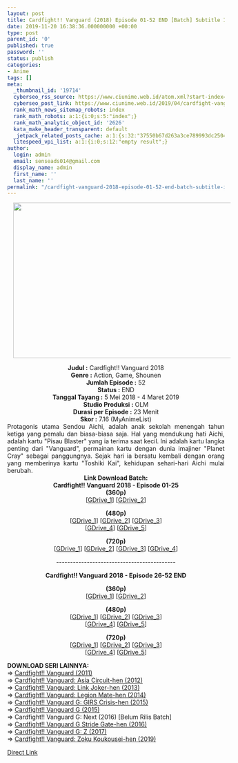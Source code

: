 ```yaml
---
layout: post
title: Cardfight!! Vanguard (2018) Episode 01-52 END [Batch] Subtitle Indonesia
date: 2019-11-20 16:38:36.000000000 +00:00
type: post
parent_id: '0'
published: true
password: ''
status: publish
categories:
- Anime
tags: []
meta:
  _thumbnail_id: '19714'
  cyberseo_rss_source: https://www.ciunime.web.id/atom.xml?start-index=2401&max-results=150
  cyberseo_post_link: https://www.ciunime.web.id/2019/04/cardfight-vanguard-2018-episode-01-52.html
  rank_math_news_sitemap_robots: index
  rank_math_robots: a:1:{i:0;s:5:"index";}
  rank_math_analytic_object_id: '2626'
  kata_make_header_transparent: default
  _jetpack_related_posts_cache: a:1:{s:32:"37550b67d263a3ce789993dc25046c5f";a:2:{s:7:"expires";i:1648555563;s:7:"payload";a:0:{}}}
  litespeed_vpi_list: a:1:{i:0;s:12:"empty result";}
author:
  login: admin
  email: senseads014@gmail.com
  display_name: admin
  first_name: ''
  last_name: ''
permalink: "/cardfight-vanguard-2018-episode-01-52-end-batch-subtitle-indonesia/"
---
```

<div class="separator" style="clear: both; text-align: center;"><a href="https://1.bp.blogspot.com/-i3LzDQmFZEc/XKhJpDp3TFI/AAAAAAAAM-s/EpHJWjJ5itUXYosd_3kl2cB6aV33M3WmQCLcBGAs/s1600/Cardfight%2521%2521%2BVanguard%2B2018.jpg" imageanchor="1" style="margin-left: 1em; margin-right: 1em;"><img border="0" data-original-height="720" data-original-width="1280" height="360" src="{{ site.baseurl }}/assets/2019/11/Cardfight%2521%2521%2BVanguard%2B2018.jpg" width="640" /></a></div>
<p>
<div style="text-align: center;"><b>Judul</b><b><b> </b>:</b> Cardfight!! Vanguard 2018</div>
<div style="text-align: center;"><b><b>Genre :</b></b> Action, Game, Shounen</div>
<div style="text-align: center;"><b>Jumlah Episode :</b> 52<br /><b>Status :</b> END<br /><b>Tanggal Tayang :</b> 5 Mei 2018 - 4 Maret 2019<br /><b>Studio Produksi :</b> OLM<br /><b>Durasi per Episode :</b> 23 Menit</div>
<div style="text-align: center;"><b>Skor :</b> 7.16 (MyAnimeList)</div>
<div style="text-align: center;"></div>
<div style="text-align: justify;">Protagonis utama Sendou Aichi, adalah anak sekolah menengah tahun ketiga yang pemalu dan biasa-biasa saja. Hal yang mendukung hati Aichi, adalah kartu "Pisau Blaster" yang ia terima saat kecil. Ini adalah kartu langka penting dari "Vanguard", permainan kartu dengan dunia imajiner "Planet Cray" sebagai panggungnya. Sejak hari ia bersatu kembali dengan orang yang memberinya kartu "Toshiki Kai", kehidupan sehari-hari Aichi mulai berubah.</div>
<div style="text-align: justify;"></div>
<div style="text-align: justify;"></div>
<div style="text-align: center;"><b>Link Download Batch:</b></div>
<div style="text-align: center;"><b>Cardfight!! Vanguard 2018 - Episode 01-25</b></div>
<div style="text-align: center;"><b>(360p)</b><br />[<a href="https://drive.google.com/uc?export=download&amp;id=1ImqpdKhMue33zd61Ji-B7N9SjBXaOFPK" target="_blank" rel="noopener">GDrive_1</a>] [<a href="https://drive.google.com/uc?id=1iyVZjgHAJGTRkTK1CiedDYA_L7Ga3iIv" target="_blank" rel="noopener">GDrive_2</a>]</p>
</div>
<div style="text-align: center;"><b>(480p)</b><br />[<a href="https://drive.google.com/uc?export=download&amp;id=1-H2YZfTYbd4XerhRYfztc7-FbnvrL1PC" target="_blank" rel="noopener">GDrive_1</a>] [<a href="https://drive.google.com/uc?id=1cYh2PofA86KJiEVpXXjmRTqd6Q4yPRx7" target="_blank" rel="noopener">GDrive_2</a>] [<a href="https://drive.google.com/uc?id=1bUxGiHgt2uNEjoE4fCMd45bn9ZoHM1C5" target="_blank" rel="noopener">GDrive_3</a>]<br />[<a href="https://drive.google.com/uc?id=1OaGR586atuAbvcyN3nwyPRzV5TBDb4kN" target="_blank" rel="noopener">GDrive_4</a>] [<a href="https://drive.google.com/uc?id=1X_tAymrHpauUZxdQDXTOM44O0ijH8Ixz" target="_blank" rel="noopener">GDrive_5</a>]</p>
<p><b>(720p)</b><br />[<a href="https://drive.google.com/uc?export=download&amp;id=1iFlqpiBLripSfVVW_DOT72Sc8jBdrwVC" target="_blank" rel="noopener">GDrive_1</a>] [<a href="https://drive.google.com/uc?id=1wQsUIfjc6Fa9A1Khhw1_ON8Mb6ZWuUCj" target="_blank" rel="noopener">GDrive_2</a>] [<a href="https://drive.google.com/uc?id=1PjqtK6lVthrZ8F-ZJsvqZuuE12z462Hy" target="_blank" rel="noopener">GDrive_3</a>] [<a href="https://drive.google.com/uc?id=1tVDGzGYlO6tJaL3poYOuhSUOlAOrnZvI" target="_blank" rel="noopener">GDrive_4</a>]</p>
<p>-------------------------------------------</p>
<p><b>Cardfight!! Vanguard 2018 - Episode 26-52 END</b>
<div style="text-align: center;">
<div style="text-align: center;"><b>(360p)</b><br />[<a href="https://drive.google.com/uc?export=download&amp;id=1Hb0n6qIcs7iJ5jLP6Lo7CFG5AYyxwaAm" target="_blank" rel="noopener">GDrive_1</a>] [<a href="https://drive.google.com/uc?id=1-SFYlaFt1dw1_2jfuj-TN2zTEaeGjcbH" target="_blank" rel="noopener">GDrive_2</a>]</p>
</div>
<div style="text-align: center;"><b>(480p)</b><br />[<a href="https://drive.google.com/uc?export=download&amp;id=1-LjCMO02F5R_0kKXAqEoQeRIUWLA61wQ" target="_blank" rel="noopener">GDrive_1</a>] [<a href="https://drive.google.com/uc?id=1Jc94kZ1edR0xv2-TIDf3xlJ-DKTKY8ED" target="_blank" rel="noopener">GDrive_2</a>] [<a href="https://drive.google.com/uc?id=1QEaKuDA9bVa9FZaC8HUdcfbyx9ZSGLxT" target="_blank" rel="noopener">GDrive_3</a>]<br />[<a href="https://drive.google.com/uc?id=1vkmGoyAF8nK7M5ThzjCZWzdPrAuZv1wq" target="_blank" rel="noopener">GDrive_4</a>] [<a href="https://drive.google.com/uc?id=1M7m3hPB7Nqc1kJUsy1thXRGQlDjUa6fz" target="_blank" rel="noopener">GDrive_5</a>]</p>
<p><b>(720p)</b><br />[<a href="https://drive.google.com/uc?export=download&amp;id=1-oVuP0gSKuj5YyB72XH0msCY5CkzBBDI" target="_blank" rel="noopener">GDrive_1</a>] [<a href="https://drive.google.com/uc?id=1j_SADE3vk3yS85JHOtKKz6GQestYsrqk" target="_blank" rel="noopener">GDrive_2</a>] [<a href="https://drive.google.com/uc?id=16qlxD2iCXWuppUHmPKzw4R5QQ-BSvlBP" target="_blank" rel="noopener">GDrive_3</a>]<br />[<a href="https://drive.google.com/uc?id=1CF3leMlim40VPVOGFUP7TVmwfdPEeAnj" target="_blank" rel="noopener">GDrive_4</a>] [<a href="https://drive.google.com/uc?id=1Qfil_VnaMp-H3JNhg9FqBblCN23BRJrm" target="_blank" rel="noopener">GDrive_5</a>]
<div style="text-align: left;">
<div style="text-align: left;"></div>
<div style="text-align: left;"><b>DOWNLOAD SERI LAINNYA:</b></div>
<div style="text-align: left;"></div>
<div style="text-align: left;">=&gt;&nbsp;<a href="https://www.ciunime.web.id/2019/04/cardfight-vanguard-episode-01-65-end.html" target="_blank" rel="noopener">Cardfight!! Vanguard (2011)</a><br />=&gt;&nbsp;<a href="https://www.ciunime.web.id/2019/08/cardfight-vanguard-asia-circuit-hen.html" target="_blank" rel="noopener">Cardfight!! Vanguard: Asia Circuit-hen (2012)</a><br />=&gt;&nbsp;<a href="https://www.ciunime.web.id/2019/10/cardfight-vanguard-link-joker-hen.html" target="_blank" rel="noopener">Cardfight!! Vanguard: Link Joker-hen (2013)</a><br />=&gt;&nbsp;<a href="https://www.ciunime.web.id/2019/10/cardfight-vanguard-legion-mate-hen.html" target="_blank" rel="noopener">Cardfight!! Vanguard: Legion Mate-hen (2014)</a></div>
<div style="text-align: left;">=&gt;&nbsp;<a href="https://www.ciunime.web.id/2019/10/cardfight-vanguard-g-girs-crisis-hen.html" target="_blank" rel="noopener">Cardfight!! Vanguard G: GIRS Crisis-hen (2015)</a><br />=&gt;&nbsp;<a href="https://www.ciunime.web.id/2019/08/cardfight-vanguard-g-episode-01-48-end.html" target="_blank" rel="noopener">Cardfight!! Vanguard G (2015)</a><br />=&gt;&nbsp;Cardfight!! Vanguard G: Next (2016) [Belum Rilis Batch]<br />=&gt;&nbsp;<a href="https://www.ciunime.web.id/2019/10/cardfight-vanguard-g-stride-gate-hen.html" target="_blank" rel="noopener">Cardfight!! Vanguard G Stride Gate-hen (2016)</a></div>
<div style="text-align: left;">=&gt;&nbsp;<a href="https://www.ciunime.web.id/2019/04/cardfight-vanguard-g-z-episode-01-24.html" target="_blank" rel="noopener">Cardfight!! Vanguard G: Z (2017)</a></div>
<div style="text-align: left;">=&gt;&nbsp;<a href="https://www.ciunime.web.id/2019/11/cardfight-vanguard-zoku-koukousei-hen.html" target="_blank" rel="noopener">Cardfight!! Vanguard: Zoku Koukousei-hen (2019)</a></p>
</div>
</div>
</div>
</div>
</div>
<link rel="stylesheet" href="https://cdnjs.cloudflare.com/ajax/libs/font-awesome/4.7.0/css/font-awesome.min.css" />
<div class="divbtn"> <a href="https://handymansurrender.com/fihup8buzv?key=94550f7ce39444073321dde3b8782f97" class="btn"><i class="fa fa-download"></i> Direct Link</a> </div>
